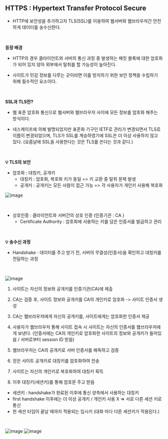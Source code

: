 ## HTTPS : Hypertext Transfer Protocol Secure

- HTTP에 보안성을 추가하고자 TLS(SSL)를 이용하여 웹서버와 웹브라우저간 안전하게 데이터를 송수신한다. 
<br>

**등장 배경**
- HTTP의 경우 클라이언트와 서버의 통신 과정 중 발생하는 패킷 블록에 대한 암호화가 되어 있지 않아
외부에서 탈취를 할 가능성이 높아진다.

- 사이트가 민감 정보를 다루는 곳이라면 이를 방지하기 위한 보안 정책을 수립하기 위해 필수적인 요소이다.
<br>

**SSL과 TLS란?**
- 웹 표준 암호화 통신으로 웹서버와 웹브라우저 사이에 모든 정보를 암호화 해주는 방식이다.

- 네스케이프에 의해 발명되었지만 표준화 기구인 IETF로 관리가 변경되면서 TLS로 이름이 변경되었으며,
TLS가 SSL를 계승하였기에 SSL은 더 이상 사용하지 않고 있다. (요즘날에 SSL을 사용한다는 것은 TLS를 쓴다는 것과 같다.)
<br>

**💡 TLS의 보안**
- 암호화 : 대칭키, 공개키
  - 대칭키 : 암호화, 복호화 키가 동일 => 키 교환 중 탈취 문제 발생
  - 공개키 : 공개키는 모든 사람이 접근 가능 => 각 사용자가 개인키 사용해 복호화

![image](https://github.com/bjsystems/rnd/assets/121341413/74e22497-a0f5-48af-981d-1fa95293489e)

<br>

- 상호인증 : 클라이언트와 서버간의 상호 인증 (인증기관 : CA )
  - Certificate Authority : 암호화에 사용하는 키를 담은 인증서를 발급하고 관리
<br>

**💡 송수신 과정**

- Handshake : 데이터를 주고 받기 전, 서버의 무결성(인증서)을 확인하고 대칭키를 전달하는 과정
<br>

![image](https://github.com/bjsystems/rnd/assets/121341413/9fb17a1d-1727-427d-8a52-e2433da4fd63)

 1. 사이트는 자신의 정보와 공개키를 인증기관(CA)에 제출
 
 2. CA는 검증 후, 사이트 정보와 공개키를 CA의 개인키로 암호화 -> 사이트 인증서 생성
 
 3. CA는 웹브라우저에게 자신의 공개키를, 사이트에게는 암호화한 인증서 제공
 
 4. 사용자가 웹브라우저 통해 사이트 접속 시  사이트는 자신의 인증서를 웹브라우저에게 보낸다.
 (인증서에는 CA의 개인키로 암호화한 사이트의 정보와 공개키가 들어있음 / 서버로부터 session ID 받음)
 
 5. 웹브라우저는 CA의 공개키로 서버 인증서를 해독하고 검증
 
 6. 얻은 사이트 공개키로 대칭키를 암호화하여 전송
 
 7. 사이트는 자신의 개인키로 복호화하여 대칭키 획득
 
 8. 이후 대칭키(세션키)를 통해 암호문 주고 받음

- 세션키 : handshake가 완료된 이후에 통신 양측에서 사용하는 대칭키
- first handshake 이후에는 더 이상 공개키 / 개인키 사용 X  =>  서로 다른 세션 키로 통신
- 한 세션 타임이 끝날 때까지 적용되는 임시키 (대화 마다 다른 세션키가 적용된다.)
<br>

![image](https://github.com/bjsystems/rnd/assets/121341413/8491576c-3de9-466f-bb6c-345403212782)
![image](https://github.com/bjsystems/rnd/assets/121341413/49ecac29-2ba1-4c48-b283-0f8b6fa2e57f)




